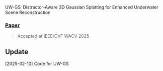 UW-GS: Distractor-Aware 3D Gaussian Splatting for Enhanced Underwater Scene Reconstruction

### [Paper](https://arxiv.org/abs/2410.01517)

>Accepted at IEEE/CVF WACV 2025

## Update

[2025-02-10] Code for UW-GS
